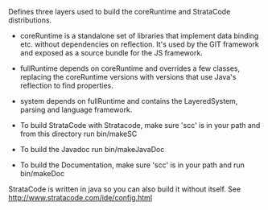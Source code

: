 Defines three layers used to build the coreRuntime and StrataCode distributions.

* coreRuntime is a standalone set of libraries that implement data binding etc. without dependencies on reflection.  It's used by the GIT framework and exposed as a source bundle for the JS framework.

* fullRuntime depends on coreRuntime and overrides a few classes, replacing the coreRuntime versions with versions that use Java's reflection to find properties.  

* system depends on fullRuntime and contains the LayeredSystem, parsing and language framework.

* To build StrataCode with Stratacode, make sure 'scc' is in your path and from this directory run bin/makeSC

* To build the Javadoc run bin/makeJavaDoc

* To build the Documentation, make sure 'scc' is in your path and run bin/makeDoc

StrataCode is written in java so you can also build it without itself.  See http://www.stratacode.com/ide/config.html
